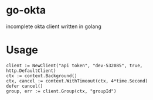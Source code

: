 # go-okta
incomplete okta client written in golang


# Usage

    client := NewClient("api token", "dev-532085", true, http.DefaultClient)
    ctx := context.Background()
    ctx, cancel := context.WithTimeout(ctx, 4*time.Second)
    defer cancel()
    group, err := client.Group(ctx, "groupId")
